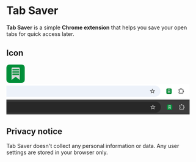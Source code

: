 # Tab Saver

**Tab Saver** is a simple **Chrome extension** that helps you save your open tabs for quick access later.

## Icon

<img src="icons/icon120.png" width="48">

<img src="icons/toolbar_light.png" width="480">
<img src="icons/toolbar_dark.png" width="480">

## Privacy notice

Tab Saver doesn't collect any personal information or data.
Any user settings are stored in your browser only.